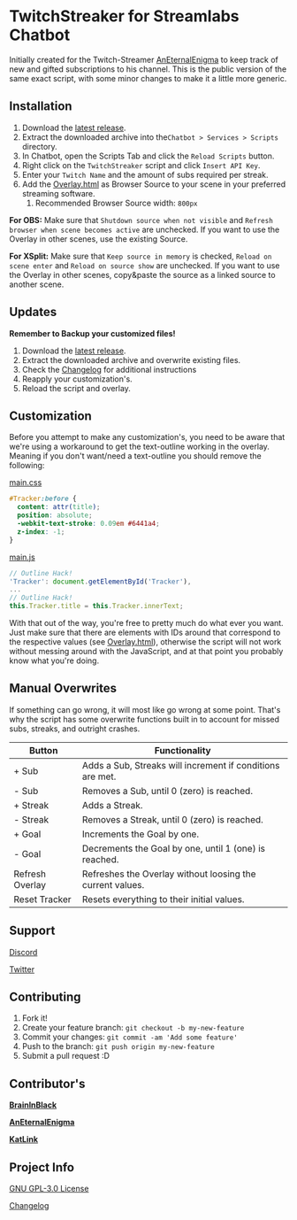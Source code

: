 # TwitchStreaker for Streamlabs Chatbot

Initially created for the Twitch-Streamer [AnEternalEnigma](http://twitch.tv/AnEternalEnigma) to keep track of new and gifted subscriptions to his channel. This is the public version of the same exact script, with some minor changes to make it a little more generic.

## Installation

1. Download the [latest release](http://github.com/BrainInBlack/TwitchStreaker/releases/latest).
2. Extract the downloaded archive into the```Chatbot > Services > Scripts``` directory.
3. In Chatbot, open the Scripts Tab and click the ```Reload Scripts``` button.
4. Right click on the ```TwitchStreaker``` script and click ```Insert API Key```.
5. Enter your ```Twitch Name``` and the amount of subs required per streak.
6. Add the [Overlay.html](Overlay.html) as Browser Source to your scene in your preferred streaming software.
   1. Recommended Browser Source width: ```800px```

**For OBS:** Make sure that ```Shutdown source when not visible``` and ```Refresh browser when scene becomes active``` are unchecked. If you want to use the Overlay in other scenes, use the existing Source.

**For XSplit:** Make sure that ```Keep source in memory``` is checked, ```Reload on scene enter``` and ```Reload on source show``` are unchecked. If you want to use the Overlay in other scenes, copy&paste the source as a linked source to another scene.

## Updates

**Remember to Backup your customized files!**

1. Download the [latest release](http://github.com/BrainInBlack/TwitchStreaker/releases/latest).
2. Extract the downloaded archive and overwrite existing files.
3. Check the [Changelog](CHANGELOG.md) for additional instructions
4. Reapply your customization's.
5. Reload the script and overlay.

## Customization

Before you attempt to make any customization's, you need to be aware that we're using a workaround to get the text-outline working in the overlay. Meaning if you don't want/need a text-outline you should remove the following:

[main.css](Overlay/main.css)
```CSS
#Tracker:before {
  content: attr(title);
  position: absolute;
  -webkit-text-stroke: 0.09em #6441a4;
  z-index: -1;
}
```

[main.js](Overlay/main.js)
```Javascript
// Outline Hack!
'Tracker': document.getElementById('Tracker'),
...
// Outline Hack!
this.Tracker.title = this.Tracker.innerText;
```

With that out of the way, you're free to pretty much do what ever you want. Just make sure that there are elements with IDs around that correspond to the respective values (see [Overlay.html](Overlay.html)), otherwise the script will not work without messing around with the JavaScript, and at that point you probably know what you're doing.

## Manual Overwrites

If something can go wrong, it will most like go wrong at some point. That's why the script has some overwrite functions built in to account for missed subs, streaks, and outright crashes.

Button | Functionality
-------|--------------
+ Sub | Adds a Sub, Streaks will increment if conditions are met.
- Sub | Removes a Sub, until 0 (zero) is reached.
+ Streak | Adds a Streak.
- Streak | Removes a Streak, until 0 (zero) is reached.
+ Goal | Increments the Goal by one.
- Goal | Decrements the Goal by one, until 1 (one) is reached.
Refresh Overlay | Refreshes the Overlay without loosing the current values.
Reset Tracker | Resets everything to their initial values.

## Support

[Discord](https://discord.gg/HWTaady)

[Twitter](http://twitter.com/BrainInBlack)

## Contributing

1. Fork it!
2. Create your feature branch: `git checkout -b my-new-feature`
3. Commit your changes: `git commit -am 'Add some feature'`
4. Push to the branch: `git push origin my-new-feature`
5. Submit a pull request :D

## Contributor's

[**BrainInBlack**](https://github.com/BrainInBlack)

[**AnEternalEnigma**](http://twitch.tv/AnEternalEnigma)

[**KatLink**](http://twitch.tv/KatLink)

## Project Info

[GNU GPL-3.0 License](LICENSE.md)

[Changelog](CHANGELOG.md)
